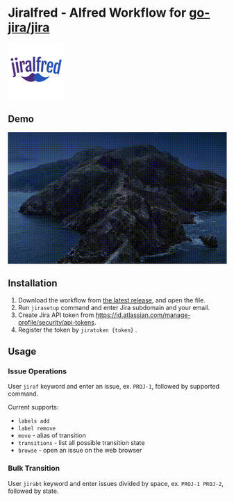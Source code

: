 # Jiralfred - Alfred Workflow for [go-jira/jira](https://github.com/go-jira/jira)

<img src="https://github.com/jackchuka/alfred-workflow-jira/blob/master/icon.png?raw=true/icon.png" alt="logo" width="130"/>

## Demo

![demo](https://github.com/jackchuka/alfred-workflow-jira/blob/master/jialfred.gif?raw=true)

## Installation

1. Download the workflow from [the latest release](https://github.com/jackchuka/alfred-workflow-jira/releases/latest), and open the file.
1. Run `jirasetup` command and enter Jira subdomain and your email.
1. Create Jira API token from https://id.atlassian.com/manage-profile/security/api-tokens.
1. Register the token by `jiratoken {token}` .

## Usage

### Issue Operations

User `jiraf` keyword and enter an issue, ex. `PROJ-1`, followed by supported command.

Current supports:

* `labels add`
* `label remove`
* `move` - alias of transition
* `transitions` - list all possible transition state
* `browse` - open an issue on the web browser

### Bulk Transition

User `jirabt` keyword and enter issues divided by space, ex. `PROJ-1 PROJ-2`, followed by state.
